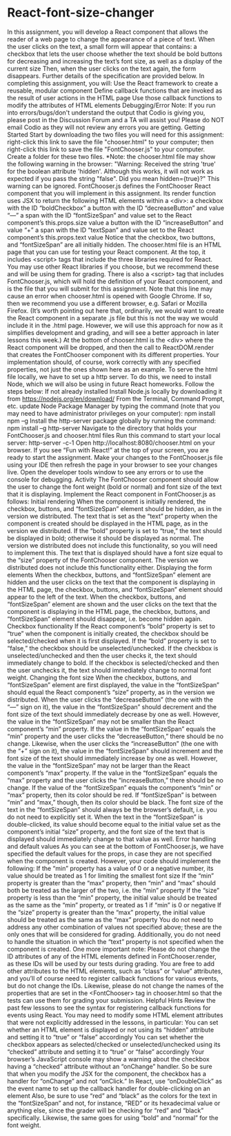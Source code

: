 # React-font-size-changer
In this assignment, you will develop a React component that allows the reader of a web page to change the appearance of a piece of text.  When the user clicks on the text, a small form will appear that contains:  a checkbox that lets the user choose whether the text should be bold  buttons for decreasing and increasing the text’s font size, as well as a display of the current size  Then, when the user clicks on the text again, the form disappears. Further details of the specification are provided below.  In completing this assignment, you will:  Use the React framework to create a reusable, modular component  Define callback functions that are invoked as the result of user actions in the HTML page  Use those callback functions to modify the attributes of HTML elements  Debugging/Error Note:  If you run into errors/bugs/don't understand the output that Codio is giving you, please post in the Discussion Forum and a TA will assist you! Please do NOT email Codio as they will not review any errors you are getting.  Getting Started  Start by downloading the two files you will need for this assignment: right-click this link to save the file "chooser.html" to your computer; then right-click this link to save the file "FontChooser.js" to your computer. Create a folder for these two files.   *Note: the chooser.html file may show the following warning in the browser: "Warning: Received the string 'true' for the boolean attribute 'hidden'. Although this works, it will not work as expected if you pass the string "false". Did you mean hidden={true}?" This warning can be ignored.  FontChooser.js defines the FontChooser React component that you will implement in this assignment. Its render function uses JSX to return the following HTML elements within a &lt;div>:  a checkbox with the ID “boldCheckbox” a button with the ID “decreaseButton” and value “—” a span with the ID “fontSizeSpan” and value set to the React component’s this.props.size value a button with the ID “increaseButton” and value “+” a span with the ID “textSpan” and value set to the React component’s this.props.text value Notice that the checkbox, two buttons, and “fontSizeSpan” are all initially hidden.  The chooser.html file is an HTML page that you can use for testing your React component. At the top, it includes &lt;script> tags that include the three libraries required for React. You may use other React libraries if you choose, but we recommend these and will be using them for grading.  There is also a &lt;script> tag that includes FontChooser.js, which will hold the definition of your React component, and is the file that you will submit for this assignment. Note that this line may cause an error when chooser.html is opened with Google Chrome. If so, then we recommend you use a different browser, e.g. Safari or Mozilla Firefox.  (It’s worth pointing out here that, ordinarily, we would want to create the React component in a separate .js file but this is not the way we would include it in the .html page. However, we will use this approach for now as it simplifies development and grading, and will see a better approach in later lessons this week.)  At the bottom of chooser.html is the &lt;div> where the React component will be dropped, and then the call to ReactDOM.render that creates the FontChooser component with its different properties. Your implementation should, of course, work correctly with any specified properties, not just the ones shown here as an example.  To serve the html file locally, we have to set up a http server. To do this, we need to install Node, which we will also be using in future React homeworks. Follow the steps below:  If not already installed Install Node.js locally by downloading it from https://nodejs.org/en/download/  From the Terminal, Command Prompt, etc. update Node Package Manager by typing the command (note that you may need to have administrator privileges on your computer):  npm install npm –g Install the http-server package globally by running the command: npm install –g http-server Navigate to the directory that holds your FontChooser.js and chooser.html files Run this command to start your local server: http-server -c-1 Open http://localhost:8080/chooser.html on your browser. If you see “Fun with React!” at the top of your screen, you are ready to start the assignment. Make your changes to the FontChooser.js file using your IDE then refresh the page in your browser to see your changes live. Open the developer tools window to see any errors or to use the console for debugging.  Activity  The FontChooser component should allow the user to change the font weight (bold or normal) and font size of the text that it is displaying. Implement the React component in FontChooser.js as follows:  Initial rendering  When the component is initially rendered, the checkbox, buttons, and “fontSizeSpan” element should be hidden, as in the version we distributed.  The text that is set as the “text” property when the component is created should be displayed in the HTML page, as in the version we distributed.  If the “bold” property is set to “true,” the text should be displayed in bold; otherwise it should be displayed as normal. The version we distributed does not include this functionality, so you will need to implement this.  The text that is displayed should have a font size equal to the “size” property of the FontChooser component. The version we distributed does not include this functionality either.  Displaying the form elements  When the checkbox, buttons, and “fontSizeSpan” element are hidden and the user clicks on the text that the component is displaying in the HTML page, the checkbox, buttons, and “fontSizeSpan” element should appear to the left of the text.  When the checkbox, buttons, and “fontSizeSpan” element are shown and the user clicks on the text that the component is displaying in the HTML page, the checkbox, buttons, and “fontSizeSpan” element should disappear, i.e. become hidden again.  Checkbox functionality  If the React component’s “bold” property is set to “true” when the component is initially created, the checkbox should be selected/checked when it is first displayed. If the “bold” property is set to “false,” the checkbox should be unselected/unchecked.  If the checkbox is unselected/unchecked and then the user checks it, the text should immediately change to bold.  If the checkbox is selected/checked and then the user unchecks it, the text should immediately change to normal font weight.  Changing the font size  When the checkbox, buttons, and “fontSizeSpan” element are first displayed, the value in the “fontSizeSpan” should equal the React component’s “size” property, as in the version we distributed.  When the user clicks the “decreaseButton” (the one with the “—” sign on it), the value in the “fontSizeSpan” should decrement and the font size of the text should immediately decrease by one as well. However, the value in the “fontSizeSpan” may not be smaller than the React component’s “min” property. If the value in the “fontSizeSpan” equals the “min” property and the user clicks the “decreaseButton,” there should be no change.  Likewise, when the user clicks the “increaseButton” (the one with the “+” sign on it), the value in the “fontSizeSpan” should increment and the font size of the text should immediately increase by one as well. However, the value in the “fontSizeSpan” may not be larger than the React component’s “max” property. If the value in the “fontSizeSpan” equals the “max” property and the user clicks the “increaseButton,” there should be no change.  If the value of the “fontSizeSpan” equals the component’s “min” or “max” property, then its color should be red. If “fontSizeSpan” is between “min” and “max,” though, then its color should be black. The font size of the text in the “fontSizeSpan” should always be the browser’s default, i.e. you do not need to explicitly set it.  When the text in the “fontSizeSpan” is double-clicked, its value should become equal to the initial value set as the component’s initial “size” property, and the font size of the text that is displayed should immediately change to that value as well.  Error handling and default values  As you can see at the bottom of FontChooser.js, we have specified the default values for the props, in case they are not specified when the component is created.  However, your code should implement the following:   If the “min” property has a value of 0 or a negative number, its value should be treated as 1 for limiting the smallest font size  If the “min” property is greater than the “max” property, then “min” and “max” should both be treated as the larger of the two, i.e. the “min” property  If the “size” property is less than the “min” property, the initial value should be treated as the same as the “min” property, or treated as 1 if “min” is 0 or negative  If the “size” property is greater than the “max” property, the initial value should be treated as the same as the “max” property  You do not need to address any other combination of values not specified above; these are the only ones that will be considered for grading.  Additionally, you do not need to handle the situation in which the “text” property is not specified when the component is created.  One more important note:  Please do not change the ID attributes of any of the HTML elements defined in FontChooser.render, as these IDs will be used by our tests during grading. You are free to add other attributes to the HTML elements, such as “class” or “value” attributes, and you’ll of course need to register callback functions for various events, but do not change the IDs.  Likewise, please do not change the names of the properties that are set in the &lt;FontChooser> tag in chooser.html so that the tests can use them for grading your submission.  Helpful Hints  Review the past few lessons to see the syntax for registering callback functions for events using React.  You may need to modify some HTML element attributes that were not explicitly addressed in the lessons, in particular:  You can set whether an HTML element is displayed or not using its “hidden” attribute and setting it to “true” or “false” accordingly  You can set whether the checkbox appears as selected/checked or unselected/unchecked using its “checked” attribute and setting it to “true” or “false” accordingly  Your browser’s JavaScript console may show a warning about the checkbox having a “checked” attribute without an “onChange” handler. So be sure that when you modify the JSX for the component, the checkbox has a handler for “onChange” and not “onClick.”  In React, use “onDoubleClick” as the event name to set up the callback handler for double-clicking on an element  Also, be sure to use “red” and “black” as the colors for the text in the “fontSizeSpan” and not, for instance, “RED” or its hexadecimal value or anything else, since the grader will be checking for “red” and “black” specifically. Likewise, the same goes for using “bold” and “normal” for the font weight.
